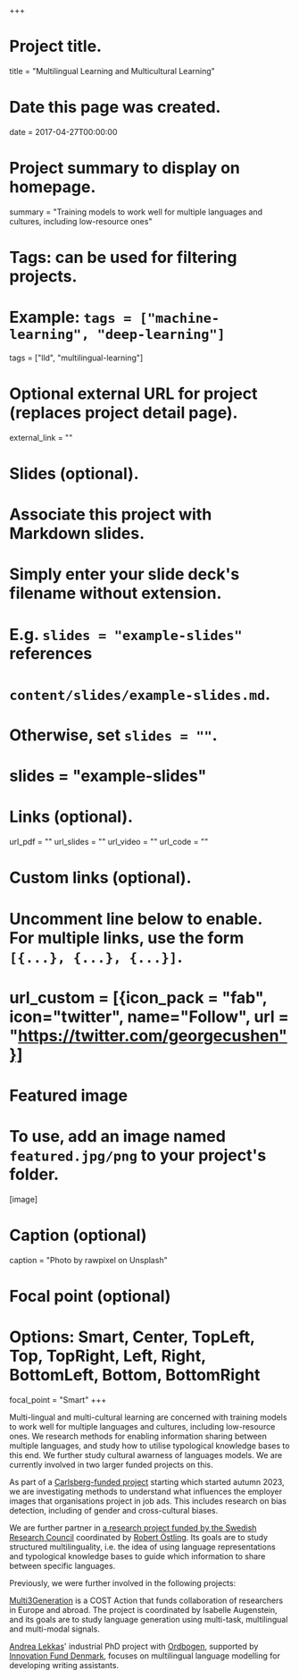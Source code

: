 +++
# Project title.
title = "Multilingual Learning and Multicultural Learning"

# Date this page was created.
date = 2017-04-27T00:00:00

# Project summary to display on homepage.
summary = "Training models to work well for multiple languages and cultures, including low-resource ones"

# Tags: can be used for filtering projects.
# Example: `tags = ["machine-learning", "deep-learning"]`
tags = ["lld", "multilingual-learning"]

# Optional external URL for project (replaces project detail page).
external_link = ""

# Slides (optional).
#   Associate this project with Markdown slides.
#   Simply enter your slide deck's filename without extension.
#   E.g. `slides = "example-slides"` references 
#   `content/slides/example-slides.md`.
#   Otherwise, set `slides = ""`.
# slides = "example-slides"

# Links (optional).
url_pdf = ""
url_slides = ""
url_video = ""
url_code = ""

# Custom links (optional).
#   Uncomment line below to enable. For multiple links, use the form `[{...}, {...}, {...}]`.
# url_custom = [{icon_pack = "fab", icon="twitter", name="Follow", url = "https://twitter.com/georgecushen"}]

# Featured image
# To use, add an image named `featured.jpg/png` to your project's folder. 
[image]
  # Caption (optional)
  caption = "Photo by rawpixel on Unsplash"
  
  # Focal point (optional)
  # Options: Smart, Center, TopLeft, Top, TopRight, Left, Right, BottomLeft, Bottom, BottomRight
  focal_point = "Smart"
+++

Multi-lingual and multi-cultural learning are concerned with training models to work well for multiple languages and cultures, including low-resource ones. We research methods for enabling information sharing between multiple languages, and study how to utilise typological knowledge bases to this end. We further study cultural awarness of languages models.
We are currently involved in two larger funded projects on this. 

As part of a <a href="https://www.carlsbergfondet.dk/da/Forskningsaktiviteter/Bevillingsstatistik/Bevillingsoversigt/CF22_1461_Pia-Ingold">Carlsberg-funded project</a> starting which started autumn 2023, we are investigating methods to understand what influences the employer images that organisations project in job ads. This includes research on bias detection, including of gender and cross-cultural biases.

We are further partner in <a href="https://www.vr.se/english/calls-and-decisions/grant-decisions/decisions/2019-07-04-natural-and-engineering-sciences.html">a research project funded by the Swedish Research Council</a> coordinated by <a href="http://www.robos.org/">Robert Östling</a>. Its goals are to study structured multilinguality, i.e. the idea of using language representations and typological knowledge bases to guide which information to share between specific languages.

Previously, we were further involved in the following projects:

<a href="https://www.cost.eu/actions/CA18231/#tabs%7CName:overview">Multi3Generation</a> is a COST Action that funds collaboration of researchers in Europe and abroad. The project is coordinated by Isabelle Augenstein, and its goals are to study language generation using multi-task, multilingual and multi-modal signals.

<a href="https://www.linkedin.com/in/andrealekkas/">Andrea Lekkas</a>' industrial PhD project with <a href="https://www.ordbogen.com/en/">Ordbogen</a>, supported by <a href="https://innovationsfonden.dk/en">Innovation Fund Denmark</a>, focuses on multilingual language modelling for developing writing assistants.

